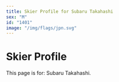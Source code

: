 ```yaml
---
title: Skier Profile for Subaru Takahashi
sex: "M"
id: "1401"
image: "/img/flags/jpn.svg" 
---
```


# Skier Profile

This page is for: Subaru Takahashi.
    